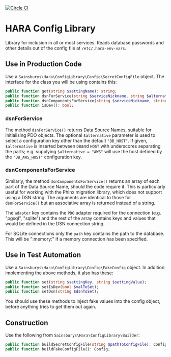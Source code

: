[![Circle CI](https://circleci.com/gh/JSainsburyPLC/hara-config-library.svg?style=svg&circle-token=892a821e48cb602ab7d904dcb9bd0742ec8f7e17)](https://circleci.com/gh/JSainsburyPLC/hara-config-library)

# HARA Config Library

Library for inclusion in all or most services.  Reads database passwords and other details out of the config file
at `/etc/.hara-env-vars`.


## Use in Production Code

Use a `Sainsburys\Hara\ConfigLibrary\Config\SecretConfigFile` object.  The interface for the class you will be using
contains this:

```php
public function get(string $settingName): string;
public function dsnForService(string $serviceNickname, string $alternative = null): string;
public function dsnComponentsForService(string $serviceNickname, string $alternative = null): array;
public function isDev(): bool;
```

### dsnForService
The method `dsnForService()` returns Data Source Names, suitable for initialising PDO objects.
The optional `$alternative` parameter is used to select a configuration key other than the default `"DB_HOST"`. If given, `$alternative` is inserted between `DB`and `HOST` with underscores separating the parts; e.g. supplying `$alternative = "AWS"` will use the host defined by the `"DB_AWS_HOST"` configuration key.

### dsnComponentsForService
Similarly, the method `dsnComponentsForService()` returns an array of each part of the Data Source Name, should the code require it. This is particularly useful for working with the Phinx migration library, which does not support using a DSN string. The arguments are identical to those for `dsnForService()` but an associative array is returned instead of a string.

The `adapter` key contains the `PDO` adapter required for the connection (e.g. "pgsql", "sqlite") and the rest of the array contains keys and values that would be defined in the DSN connection string.

For SQLite connections only the `path` key contains the path to the database. This will be ":memory:" if a memory connection has been specified.


## Use in Test Automation

Use a `Sainsburys\Hara\ConfigLibrary\Config\FakeConfig` object.  In addition implementing the above methods, it also
has these:

```php
public function set(string $settingKey, string $settingValue);
public function setIsDev(bool $valToSet);
public function setDsn(string $dsnToSet);
```

You should use these methods to inject fake values into the config object, before anything tries to get them out again.


## Construction

Use the following from `Sainsburys\Hara\ConfigLibrary\Builder`:

```php
public function buildSecretConfigFile(string $pathToConfigFile): Config;
public function buildFakeConfigFile(): Config;
```
